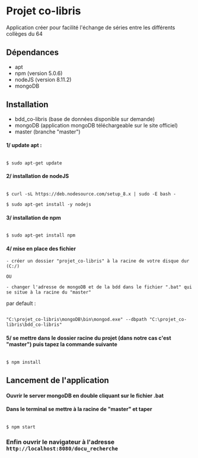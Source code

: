 # Projet co-libris

Application créer pour facilité l'échange de séries entre les différents collèges du 64

## Dépendances

- apt
- npm (version 5.0.6)
- nodeJS (version 8.11.2)
- mongoDB

## Installation

- bdd_co-libris (base de données disponible sur demande)
- mongoDB (application mongoDB téléchargeable sur le site officiel)
- master (branche "master")

#### 1/ update apt :

```

$ sudo apt-get update

```

#### 2/ installation de nodeJS

```

$ curl -sL https://deb.nodesource.com/setup_8.x | sudo -E bash -

$ sudo apt-get install -y nodejs

```

#### 3/ installation de npm

```

$ sudo apt-get install npm

```

#### 4/ mise en place des fichier

    - créer un dossier "projet_co-libris" à la racine de votre disque dur (C:/)

    OU

    - changer l'adresse de mongoDB et de la bdd dans le fichier ".bat" qui se situe à la racine du "master"

par default :

```

"C:\projet_co-libris\mongoDB\bin\mongod.exe" --dbpath "C:\projet_co-libris\bdd_co-libris"

```     

#### 5/ se mettre dans le dossier racine du projet (dans notre cas c'est "master") puis tapez la commande suivante

```

$ npm install

```

## Lancement de l'application

#### Ouvrir le server mongoDB en double cliquant sur le fichier .bat

#### Dans le terminal se mettre à la racine de "master" et taper 

```

$ npm start

```

### Enfin ouvrir le navigateur à l'adresse `http://localhost:8080/docu_recherche`


